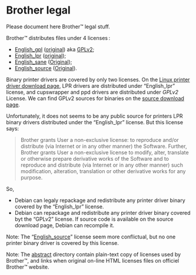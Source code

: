 Brother legal
=============

Please document here Brother™ legal stuff.

Brother™ distributes files under 4 licenses :

* [English_gpl](abstract/English_gpl) ([original](http://www.brother.com/agreement/English_gpl/agree.html)) aka [GPLv2](http://www.gnu.org/licenses/gpl-2.0.html);
* [English_lpr](abstract/English_lpr) ([original](http://www.brother.com/agreement/English_lpr/agree.html));
* [English_sane](abstract/English_sane) ([Original](http://www.brother.com/agreement/English_sane/agree.html));
* [English_source](abstract/English_source) ([Original](http://www.brother.com/agreement/English_source/agree.html)).

Binary printer drivers are covered by only two licenses. On the [Linux printer driver download page](http://welcome.solutions.brother.com/bsc/public_s/id/linux/en/download_prn.html), LPR drivers are distributed under “English_lpr” license, and cupswrapper and ppd drivers are distributed under _GPLv2_ License. We can find GPLv2 sources for binaries on the [source download page](http://welcome.solutions.brother.com/bsc/public_s/id/linux/en/download_src.html).

Unfortunately, it does not seems to be any public source for printers LPR binary drivers distributed under the “English_lpr” license. But this license says:

> Brother grants User a non-exclusive license: to reproduce and/or distribute (via Internet or in any other manner) the Software. Further, Brother grants User a non-exclusive license to modify, alter, translate or otherwise prepare derivative works of the Software and to reproduce and distribute (via Internet or in any other manner) such modification, alteration, translation or other derivative works for any purpose.

So,

* Debian can legaly repackage and redistribute any printer driver binary covered by the “English_lpr” license.
* Debian can repackage and redistribute any printer driver binary covered byt the “GPLv2” license. If source code is available on the source download page, Debian can recompile it.

Note: The “[English_source](http://www.brother.com/agreement/English_source/agree.html)” license seem more conflictual, but no one printer binary driver is covered by this license.

Note: The [abstract](abstract/) directory contain plain-text copy of licenses used by Brother™, and links when original on-line HTML licenses files on officiel Brother™ website.

